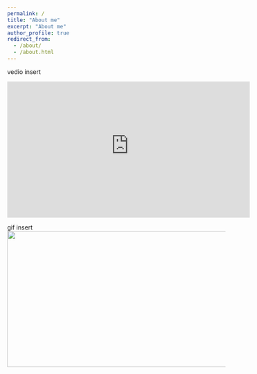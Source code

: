 ```yaml
---
permalink: /
title: "About me"
excerpt: "About me"
author_profile: true
redirect_from: 
  - /about/
  - /about.html
---
```


vedio insert
<iframe width="560" height="315" src="https://user-images.githubusercontent.com/64770184/225837595-38fdaad6-e253-4d4f-83f7-6686b9bfa3f5.mp4" frameborder="0" allow="accelerometer; autoplay; clipboard-write; encrypted-media; gyroscope; picture-in-picture; web-share" allowfullscreen></iframe>

gif insert
<img src="https://user-images.githubusercontent.com/64770184/225839875-c95a42ef-0af2-4ff6-a927-32eb4201262b.gif" width="560" height="315" />
